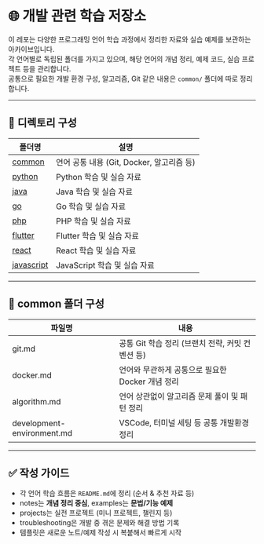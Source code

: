 # 🌐 개발 관련 학습 저장소  

이 레포는 다양한 프로그래밍 언어 학습 과정에서 정리한 자료와 실습 예제를 보관하는 아카이브입니다.  
각 언어별로 독립된 폴더를 가지고 있으며, 해당 언어의 개념 정리, 예제 코드, 실습 프로젝트 등을 관리합니다.  
공통으로 필요한 개발 환경 구성, 알고리즘, Git 같은 내용은 `common/` 폴더에 따로 정리합니다.

---

## 📂 디렉토리 구성

| 폴더명 | 설명 |
|---|---|
| [common](./common) | 언어 공통 내용 (Git, Docker, 알고리즘 등) |
| [python](./python) | Python 학습 및 실습 자료 |
| [java](./java) | Java 학습 및 실습 자료 |
| [go](./go) | Go 학습 및 실습 자료 |
| [php](./php) | PHP 학습 및 실습 자료 |
| [flutter](./flutter) | Flutter 학습 및 실습 자료 |
| [react](./react) | React 학습 및 실습 자료 |
| [javascript](./javascript) | JavaScript 학습 및 실습 자료 |

---

## 📖 common 폴더 구성

| 파일명 | 내용 |
|---|---|
| git.md | 공통 Git 학습 정리 (브랜치 전략, 커밋 컨벤션 등) |
| docker.md | 언어와 무관하게 공통으로 필요한 Docker 개념 정리 |
| algorithm.md | 언어 상관없이 알고리즘 문제 풀이 및 패턴 정리 |
| development-environment.md | VSCode, 터미널 세팅 등 공통 개발환경 정리 |

---

## ✅ 작성 가이드

- 각 언어 학습 흐름은 `README.md`에 정리 (순서 & 추천 자료 등)
- notes는 **개념 정리 중심**, examples는 **문법/기능 예제**
- projects는 실전 프로젝트 (미니 프로젝트, 챌린지 등)
- troubleshooting은 개발 중 겪은 문제와 해결 방법 기록
- 템플릿은 새로운 노트/예제 작성 시 복붙해서 빠르게 시작



